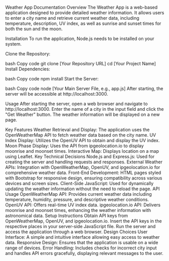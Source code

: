 Weather App Documentation
Overview
The Weather App is a web-based application designed to provide detailed weather information. It allows users to enter a city name and retrieve current weather data, including temperature, description, UV index, as well as sunrise and sunset times for both the sun and the moon.

Installation
To run the application, Node.js needs to be installed on your system.

Clone the Repository:

bash
Copy code
git clone [Your Repository URL]
cd [Your Project Name]
Install Dependencies:

bash
Copy code
npm install
Start the Server:

bash
Copy code
node [Your Main Server File, e.g., app.js]
After starting, the server will be accessible at http://localhost:3000.

Usage
After starting the server, open a web browser and navigate to http://localhost:3000. Enter the name of a city in the input field and click the "Get Weather" button. The weather information will be displayed on a new page.

Key Features
Weather Retrieval and Display: The application uses the OpenWeatherMap API to fetch weather data based on the city name.
UV Index Display: Utilizes the OpenUV API to obtain and display the UV index.
Moon Phase Display: Uses the API from ipgeolocation.io to display moonrise and moonset times.
Interactive Map: Displays location on a map using Leaflet.
Key Technical Decisions
Node.js and Express.js: Used for creating the server and handling requests and responses.
External Weather APIs: Integration with OpenWeatherMap, OpenUV, and ipgeolocation.io for comprehensive weather data.
Front-End Development: HTML pages styled with Bootstrap for responsive design, ensuring compatibility across various devices and screen sizes.
Client-Side JavaScript: Used for dynamically updating the weather information without the need to reload the page.
API Usage
OpenWeatherMap API: Provides current weather data including temperature, humidity, pressure, and descriptive weather conditions.
OpenUV API: Offers real-time UV index data.
ipgeolocation.io API: Delivers moonrise and moonset times, enhancing the weather information with astronomical data.
Setup Instructions
Obtain API keys from OpenWeatherMap, OpenUV, and ipgeolocation.io.
Insert the API keys in the respective places in your server-side JavaScript file.
Run the server and access the application through a web browser.
Design Choices
User Interface: A simple and intuitive interface allowing easy access to weather data.
Responsive Design: Ensures that the application is usable on a wide range of devices.
Error Handling: Includes checks for incorrect city input and handles API errors gracefully, displaying relevant messages to the user.
